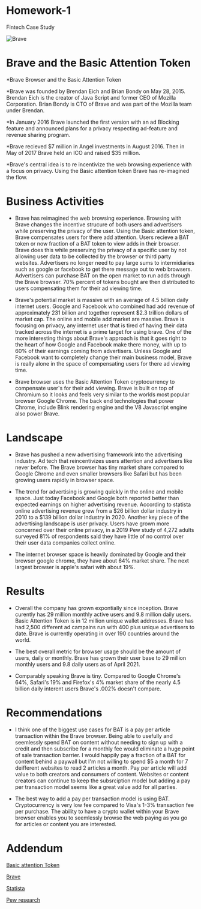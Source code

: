 # Homework-1
Fintech Case Study   

![Brave](https://encrypted-tbn0.gstatic.com/images?q=tbn:ANd9GcTY98ndaU0l2l4EwIVim2_5c_ogLqKnQNi_l_wqheBCih-3WEmTtL1bQtKe-zCZGeWYoZw&usqp=CAU)


# Brave and the Basic Attention Token

*Brave Browser and the Basic Attention Token

*Brave was founded by Brendan Eich and Brian Bondy on May 28, 2015. 
Brendan Eich is the creator of Java Script and former CEO of Mozilla Corporation. 
Brian Bondy is CTO of Brave and was part of the Mozilla team under Brendan.

*In January 2016 Brave launched the first version with an ad Blocking feature and announced plans for a privacy respecting ad-feature and revenue sharing program.

*Brave recieved $7 million in Angel investments in August 2016. Then in May of 2017 Brave held an ICO and raised $35 million. 

*Brave's central idea is to re incentivize the web browsing experience with a focus on privacy. Using the Basic attention token Brave has re-imagined the flow.

# Business Activities

* Brave has reimagined the web browsing experience. Browsing with Brave changes the incentive strucure of both users and advertisers while preserving the privacy of the user. Using the Basic attention token, Brave compensates users for there add attention. Users recieve a BAT token or now fraction of a BAT token to view adds in their browser. Brave does this while preserving the privacy of a specific user by not allowing user data to be collected by the browser or third party websites. Advertisers no longer need to pay large sums to intermidiaries such as google or facebook to get there message out to web browsers. Advertisers can purchase BAT on the open market to run adds through the Brave browser. 70% percent of tokens bought are then distributed to users compensating them for their ad viewing time. 

* Brave's potential market is massive with an average of 4.5 billion daily internet users. Google and Facebook who combined had add revenue of approximately 231 billion and together represent $2.3 trillion dollars of market cap. The online and mobile add market are massive. Brave is focusing on privacy, any internet user that is tired of having their data tracked across the internet is a prime target for using brave. One of the more interesting things about Brave's approach is that it goes right to the heart of how Google and Facebook make there money, with up to 60% of their earnings coming from advertisers. Unless Google and Facebook want to completely change their main business model, Brave is really alone in the space of compensating users for there ad viewing time.

* Brave browser uses the Basic Attention Token cryptocurrency to compensate user's for their add viewing. Brave is built on top of Chromium so it looks and feels very similar to the worlds most popular browser Google Chrome. The back end technologies that power Chrome, include Blink rendering engine and the V8 Javascript engine also power Brave. 

# Landscape

* Brave has pushed a new advertising framework into the advertising industry. Ad tech that reincentivizes users attention and advertisers like never before. The Brave browser has tiny market share compared to Google Chrome and even smaller browsers like Safari but has been growing users rapidly in browser space.

* The trend for advertising is growing quickly in the online and mobile space. Just today Facebook and Google both reported better than expected earnings on higher advertising revenue. According to statista online advertising revenue grew from a $26 billion dollar industry in 2010 to a $139 billion dollar industry in 2020. Another key piece of the advertising landscape is user privacy. Users have grown more concerned over their online privacy, in a 2019 Pew study of 4,272 adults surveyed 81% of respondents said they have little of no control over their user data companies collect online.

* The internet browser space is heavily dominated by Google and their browser google chrome, they have about 64% market share. The next largest browser is apple's safari with about 19%. 

# Results

* Overall the company has grown expontially since inception. Brave curently has 29 million monthly active users and 9.8 million daily users. Basic Attention Token is in 12 million unique wallet addresses. Brave has had 2,500 different ad campains run with 400 plus unique advertisers to date. Brave is currently operating in over 190 countries around the world. 

* The best overall metric for browser usage should be the amount of users, daily or monthly. Brave has grown their user base to 29 million monthly users and 9.8 daily users as of April 2021.

* Comparably speaking Brave is tiny. Compared to Google Chrome's 64%, Safari's 19% and Firefox's 4% market share of the nearly 4.5 billion daily interent users Brave's .002% doesn't compare. 

# Recommendations

* I think one of the biggest use cases for BAT is a pay per article transaction within the Brave browser.
Being able to usefully and seemlessly spend BAT on content without needing to sign up with a credit and then subscribe for a monthly fee would eliminate a huge point of sale transaction barrier. I would happily pay a fraction of a BAT for content behind a paywall but I'm not willing to spend $5 a month for 7 deifferent websites to read 2 articles a month. Pay per article will add value to both creators and consumers of content. Websites or content creators can continue to keep the subsrciption model but adding a pay per transaction model seems like a great value add for all parties. 

* The best way to add a pay per transaction model is using BAT. Cryptocurrency is very low fee compared to Visa's 1-3% transaction fee per purchase. The ability to have a crypto wallet within your Brave browser enables you to seemlessly browse the web paying as you go for articles or content you are interested. 











# Addendum 

[Basic attention Token](https://basicattentiontoken.org/)

[Brave](https://brave.com/)

[Statista](https://www.statista.com/statistics/268254/market-share-of-internet-browsers-worldwide-since-2009/)

[Pew research](https://www.pewresearch.org/internet/2019/11/15/americans-and-privacy-concerned-confused-and-feeling-lack-of-control-over-their-personal-information/)






